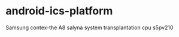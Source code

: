 android-ics-platform
====================

Samsung contex-the A8  salyna system transplantation cpu s5pv210